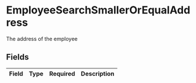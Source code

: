 # EmployeeSearchSmallerOrEqualAddress

The address of the employee


## Fields

| Field       | Type        | Required    | Description |
| ----------- | ----------- | ----------- | ----------- |